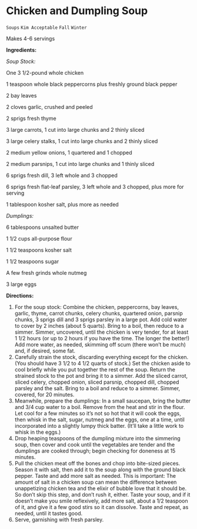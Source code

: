 # Chicken and Dumpling Soup

`Soups` `Kim Acceptable` `Fall` `Winter`

Makes 4-6 servings

**Ingredients:**

_Soup Stock:_

One 3 1/2-pound whole chicken

1 teaspoon whole black peppercorns plus freshly ground black pepper 

2 bay leaves 

2 cloves garlic, crushed and peeled 

2 sprigs fresh thyme 

3 large carrots, 1 cut into large chunks and 2 thinly sliced 

3 large celery stalks, 1 cut into large chunks and 2 thinly sliced 

2 medium yellow onions, 1 quartered and 1 chopped 

2 medium parsnips, 1 cut into large chunks and 1 thinly sliced 

6 sprigs fresh dill, 3 left whole and 3 chopped

6 sprigs fresh flat-leaf parsley, 3 left whole and 3 chopped, plus more for serving 

1 tablespoon kosher salt, plus more as needed 

_Dumplings:_

6 tablespoons unsalted butter

1 1/2 cups all-purpose flour 

1 1/2 teaspoons kosher salt 

1 1/2 teaspoons sugar 

A few fresh grinds whole nutmeg 

3 large eggs 

**Directions:**

1. For the soup stock: Combine the chicken, peppercorns, bay leaves, garlic, thyme, carrot chunks, celery chunks, quartered onion, parsnip chunks, 3 sprigs dill and 3 sprigs parsley in a large pot. Add cold water to cover by 2 inches (about 5 quarts). Bring to a boil, then reduce to a simmer. Simmer, uncovered, until the chicken is very tender, for at least 1 1/2 hours (or up to 2 hours if you have the time. The longer the better!) Add more water, as needed, skimming off scum (there won’t be much) and, if desired, some fat.
2. Carefully strain the stock, discarding everything except for the chicken. (You should have 3 1/2 to 4 1/2 quarts of stock.) Set the chicken aside to cool briefly while you put together the rest of the soup. Return the strained stock to the pot and bring it to a simmer. Add the sliced carrot, sliced celery, chopped onion, sliced parsnip, chopped dill, chopped parsley and the salt. Bring to a boil and reduce to a simmer. Simmer, covered, for 20 minutes.
3. Meanwhile, prepare the dumplings: In a small saucepan, bring the butter and 3/4 cup water to a boil. Remove from the heat and stir in the flour. Let cool for a few minutes so it’s not so hot that it will cook the eggs, then whisk in the salt, sugar, nutmeg and the eggs, one at a time, until incorporated into a slightly lumpy thick batter. (It’ll take a little work to whisk in the eggs.)
4. Drop heaping teaspoons of the dumpling mixture into the simmering soup, then cover and cook until the vegetables are tender and the dumplings are cooked through; begin checking for doneness at 15 minutes.
5. Pull the chicken meat off the bones and chop into bite-sized pieces. Season it with salt, then add it to the soup along with the ground black pepper. Taste and add more salt as needed. This is important: The amount of salt in a chicken soup can mean the difference between unappetizing chicken tea and the elixir of bubble love that it should be. So don’t skip this step, and don’t rush it, either. Taste your soup, and if it doesn’t make you smile reflexively, add more salt, about a 1/2 teaspoon of it, and give it a few good stirs so it can dissolve. Taste and repeat, as needed, until it tastes good.
6. Serve, garnishing with fresh parsley.
